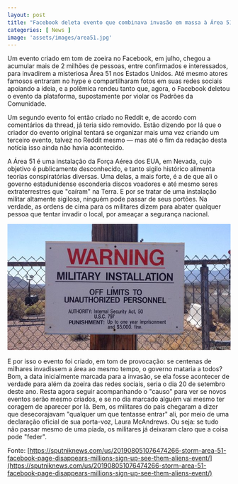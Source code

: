 ```yaml
---
layout: post
title: "Facebook deleta evento que combinava invasão em massa à Área 51 nos EUA"
categories: [ News ]
image: 'assets/images/area51.jpg'
---
```


Um evento criado em tom de zoeira no Facebook, em julho, chegou a acumular mais de 2 milhões de pessoas, entre confirmados e interessados, para invadirem a misteriosa Área 51 nos Estados Unidos. Até mesmo atores famosos entraram no hype e compartilharam fotos em suas redes sociais apoiando a ideia, e a polêmica rendeu tanto que, agora, o Facebook deletou o evento da plataforma, supostamente por violar os Padrões da Comunidade.

Um segundo evento foi então criado no Reddit e, de acordo com comentários da thread, já teria sido removido. Estão dizendo por lá que o criador do evento original tentará se organizar mais uma vez criando um terceiro evento, talvez no Reddit mesmo — mas até o fim da redação desta notícia isso ainda não havia acontecido.

<script async src="https://pagead2.googlesyndication.com/pagead/js/adsbygoogle.js"></script>
<!-- Informat -->
<ins class="adsbygoogle"
     style="display:block"
     data-ad-client="ca-pub-2838251107855362"
     data-ad-slot="2327980059"
     data-ad-format="auto"
     data-full-width-responsive="true"></ins>
<script>
(adsbygoogle = window.adsbygoogle || []).push({});
</script>

A Área 51 é uma instalação da Força Aérea dos EUA, em Nevada, cujo objetivo é publicamente desconhecido, e tanto sigilo histórico alimenta teorias conspiratórias diversas. Uma delas, a mais forte, é a de que ali o governo estadunidense esconderia discos voadores e até mesmo seres extraterrestres que "caíram" na Terra. E por se tratar de uma instalação militar altamente sigilosa, ninguém pode passar de seus portões. Na verdade, as ordens de cima para os militares dizem para abater qualquer pessoa que tentar invadir o local, por ameaçar a segurança nacional.

![Militar](/assets/images/militar.jpg)

E por isso o evento foi criado, em tom de provocação: se centenas de milhares invadissem a área ao mesmo tempo, o governo mataria a todos? Bom, a data inicialmente marcada para a invasão, se ela fosse acontecer de verdade para além da zoeira das redes sociais, seria o dia 20 de setembro deste ano. Resta agora seguir acompanhando o "causo" para ver se novos eventos serão mesmo criados, e se no dia marcado alguém vai mesmo ter coragem de aparecer por lá. Bem, os militares do país chegaram a dizer que desecorajavam "qualquer um que tentasse entrar" ali, por meio de uma declaração oficial de sua porta-voz, Laura McAndrews. Ou seja: se tudo não passar mesmo de uma piada, os militares já deixaram claro que a coisa pode "feder".

Fonte: [https://sputniknews.com/us/201908051076474266-storm-area-51-facebook-page-disappears-millions-sign-up-see-them-aliens-event/](https://sputniknews.com/us/201908051076474266-storm-area-51-facebook-page-disappears-millions-sign-up-see-them-aliens-event/)

<script async src="https://pagead2.googlesyndication.com/pagead/js/adsbygoogle.js"></script>
<!-- Informat -->
<ins class="adsbygoogle"
     style="display:block"
     data-ad-client="ca-pub-2838251107855362"
     data-ad-slot="2327980059"
     data-ad-format="auto"
     data-full-width-responsive="true"></ins>
<script>
(adsbygoogle = window.adsbygoogle || []).push({});
</script>
<div id="46254-28"><script src="//ads.themoneytizer.com/s/gen.js?type=28"></script><script src="//ads.themoneytizer.com/s/requestform.js?siteId=46254&formatId=28"></script></div>
